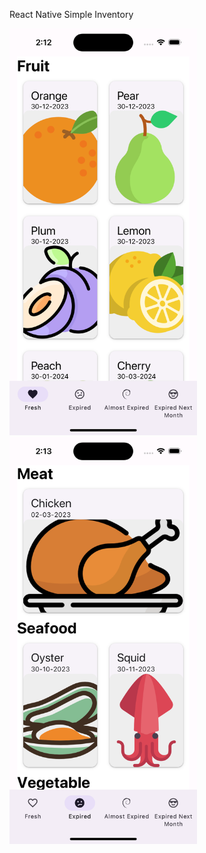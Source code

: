 React Native Simple Inventory

<img src="https://github.com/azizimusa/react-native-simple-inventory/blob/main/images/page1.png?raw=true" width="300"> 
<img src="https://github.com/azizimusa/react-native-simple-inventory/blob/main/images/page2.png?raw=true" width="300">
